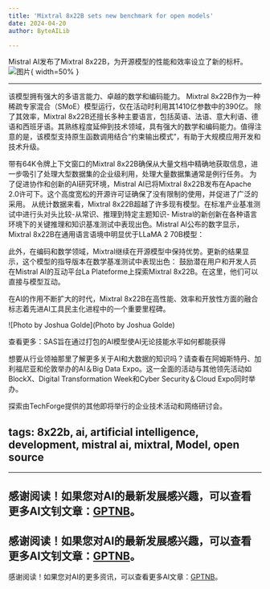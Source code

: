 ```yaml
---
title: 'Mixtral 8x22B sets new benchmark for open models'
date: 2024-04-20
author: ByteAILib

---
```


Mistral AI发布了Mixtral 8x22B，为开源模型的性能和效率设立了新的标杆。![图片](https://www.artificialintelligence-news.com/wp-content/uploads/sites/9/2024/04/mistral-mixtral-8x22b-open-source-ai-model-artificial-intelligence.jpg){ width=50% }

---
该模型拥有强大的多语言能力、卓越的数学和编码能力。
Mixtral 8x22B作为一种稀疏专家混合（SMoE）模型运行，仅在活动时利用其1410亿参数中的390亿。
除了其效率，Mixtral 8x22B还擅长多种主要语言，包括英语、法语、意大利语、德语和西班牙语。其熟练程度延伸到技术领域，具有强大的数学和编码能力。值得注意的是，该模型支持原生函数调用结合“约束输出模式”，有助于大规模应用开发和技术升级。

带有64K令牌上下文窗口的Mixtral 8x22B确保从大量文档中精确地获取信息，进一步吸引了处理大型数据集的企业级利用，处理大量数据集通常是例行任务。
为了促进协作和创新的AI研究环境，Mistral AI已将Mixtral 8x22B发布在Apache 2.0许可下。这个高度宽松的开源许可证确保了没有限制的使用，并促进了广泛的采用。
从统计数据来看，Mixtral 8x22B超越了许多现有模型。在标准产业基准测试中进行头对头比较-从常识、推理到特定主题知识- Mistral的新创新在各种语言环境下的关键推理和知识基准测试中表现出色。Mistral AI公布的数字显示，Mixtral 8x22B在通用语言语境中明显优于LLaMA 2 70B模型：

此外，在编码和数学领域，Mixtral继续在开源模型中保持优势。更新的结果显示，这个模型的指导版本在数学基准测试中表现出色：
鼓励潜在用户和开发人员在Mistral AI的互动平台La Plateforme上探索Mixtral 8x22B。在这里，他们可以直接与模型互动。

在AI的作用不断扩大的时代，Mixtral 8x22B在高性能、效率和开放性方面的融合标志着先进AI工具民主化进程中的一个重要里程碑。

![Photo by Joshua Golde](Photo by Joshua Golde)

查看更多：SAS旨在通过打包的AI模型使AI无论技能水平如何都能获得

想要从行业领袖那里了解更多关于AI和大数据的知识吗？请查看在阿姆斯特丹、加利福尼亚和伦敦举办的AI＆Big Data Expo。这一全面的活动与其他领先活动如BlockX、Digital Transformation Week和Cyber Security＆Cloud Expo同时举办。

探索由TechForge提供的其他即将举行的企业技术活动和网络研讨会。

tags: 8x22b, ai, artificial intelligence, development, mistral ai, mixtral, Model, open source
---

---
感谢阅读！如果您对AI的最新发展感兴趣，可以查看更多AI文钊文章：[GPTNB](https://gptnb.com)。
---
感谢阅读！如果您对AI的最新发展感兴趣，可以查看更多AI文钊文章：[GPTNB](https://gptnb.com)。
---
感谢阅读！如果您对AI的更多资讯，可以查看更多AI文章：[GPTNB](https://gptnb.com)。